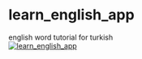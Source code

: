 # learn_english_app
english word tutorial for turkish<br/>
[![learn_english_app](https://img.youtube.com/vi/5BFaXxf4K9A/0.jpg)](https://youtu.be/5BFaXxf4K9A)

